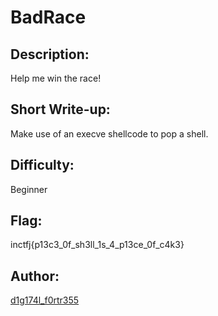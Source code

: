 # BadRace

## Description:
Help me win the race!

## Short Write-up:
Make use of an execve shellcode to pop a shell.

## Difficulty:
Beginner

## Flag:
inctfj{p13c3_0f_sh3ll_1s_4_p13ce_0f_c4k3}

## Author:
[d1g174l_f0rtr355](https://twitter.com/BhaskaraShravya)

